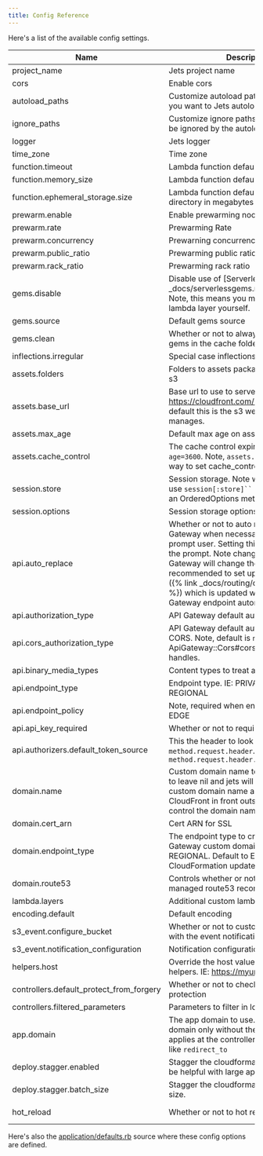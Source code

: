 ```yaml
---
title: Config Reference
---
```


Here's a list of the available config settings.

Name | Description                                                                                                                                                                                                                                                                                                                                                | Default
--- |------------------------------------------------------------------------------------------------------------------------------------------------------------------------------------------------------------------------------------------------------------------------------------------------------------------------------------------------------------| ---
project_name | Jets project name                                                                                                                                                                                                                                                                                                                                          | generated as part of `jets new`
cors | Enable cors                                                                                                                                                                                                                                                                                                                                                | false
autoload_paths | Customize autoload paths. Add extra paths you want to Jets autoload.                                                                                                                                                                                                                                                                                       | []
ignore_paths| Customize ignore paths. These paths will be ignored by the autoloader.                                                                                                                                                                                                                                                                                     | []
logger | Jets logger                                                                                                                                                                                                                                                                                                                                                | `Jets::Logger.new($stderr)`
time_zone | Time zone                                                                                                                                                                                                                                                                                                                                                  | UTC
function.timeout | Lambda function default timeout                                                                                                                                                                                                                                                                                                                            | 30
function.memory_size | Lambda function default memory size                                                                                                                                                                                                                                                                                                                        | 1536
function.ephemeral_storage.size | Lambda function default size of the /tmp directory in megabytes                                                                                                                                                                                                                                                                                 | 512
prewarm.enable | Enable prewarming noop call.                                                                                                                                                                                                                                                                                                                               | true
prewarm.rate | Prewarming Rate                                                                                                                                                                                                                                                                                                                                            | 30 minutes
prewarm.concurrency | Prewarning concurrency                                                                                                                                                                                                                                                                                                                                     | 2
prewarm.public_ratio | Prewarming public ratio                                                                                                                                                                                                                                                                                                                                    | 3
prewarm.rack_ratio | Prewarming rack ratio                                                                                                                                                                                                                                                                                                                                      | 5
gems.disable | Disable use of [Serverless Gems]({% link _docs/serverlessgems.md %}) service. Note, this means you must build a custom lambda layer yourself.                                                                                                                                                                                                              | false
gems.source | Default gems source                                                                                                                                                                                                                                                                                                                                        | https://api.serverlessgems.com/api/v1
gems.clean | Whether or not to always rebuild binary gems in the cache folder.                                                                                                                                                                                                                                                                                          | false
inflections.irregular | Special case inflections                                                                                                                                                                                                                                                                                                                                   | {}
assets.folders | Folders to assets package and upload to s3                                                                                                                                                                                                                                                                                                                 | %w[assets images packs]
assets.base_url | Base url to use to serve assets. IE: https://cloudfront.com/my/base/path. By default this is the s3 website url that jets manages.                                                                                                                                                                                                                         | nil
assets.max_age | Default max age on assets                                                                                                                                                                                                                                                                                                                                  | 3600
assets.cache_control | The cache control expiry. IE: `public, max-age=3600`. Note, `assets.max_age` is a shorter way to set cache_control.                                                                                                                                                                                                                                        | nil
session.store | Session storage.  Note when accessing it use `session[:store]`` since ``.store` is an OrderedOptions method.                                                                                                                                                                                                                                               | Rack::Session::Cookie
session.options | Session storage options                                                                                                                                                                                                                                                                                                                                    | {}
api.auto_replace | Whether or not to auto replace the API Gateway when necessary. By default, will prompt user. Setting this to `true` bypasses the prompt. Note changing the API Gateway will change the endpoint. It's recommended to set up a [custom domain]({% link _docs/routing/custom-domain.md %}) which is updated with the new API Gateway endpoint automatically. | nil
api.authorization_type | API Gateway default authorization_type                                                                                                                                                                                                                                                                                                                     | NONE
api.cors_authorization_type | API Gateway default authorization_type for CORS. Note, default is `nil` so ApiGateway::Cors#cors_authorization_type handles.                                                                                                                                                                                                                               | nil
api.binary_media_types | Content types to treat as binary                                                                                                                                                                                                                                                                                                                           | ['multipart/form-data']
api.endpoint_type | Endpoint type. IE: PRIVATE, EDGE, REGIONAL                                                                                                                                                                                                                                                                                                                 | EDGE
api.endpoint_policy | Note, required when endpoint_type is EDGE                                                                                                                                                                                                                                                                                                                  | nil
api.api_key_required | Whether or not to require API key                                                                                                                                                                                                                                                                                                                          | false
api.authorizers.default_token_source | This the header to look for and use in the `method.request.header`. IE: `method.request.header.Auth`                                                                                                                                                                                                                                                       | Auth
domain.name | Custom domain name to use. Recommend to leave nil and jets will set a conventional custom domain name and then use CloudFront in front outside of Jets to fully control the domain name.                                                                                                                                                                   | nil
domain.cert_arn | Cert ARN for SSL                                                                                                                                                                                                                                                                                                                                           | nil
domain.endpoint_type | The endpoint type to create for API Gateway custom domain. IE: EDGE or REGIONAL. Default to EDGE because CloudFormation update is faster                                                                                                                                                                                                                   | REGIONAL
domain.route53 | Controls whether or not to create the managed route53 record.                                                                                                                                                                                                                                                                                              | true
lambda.layers | Additional custom lambda layers to use.                                                                                                                                                                                                                                                                                                                    | []
encoding.default | Default encoding                                                                                                                                                                                                                                                                                                                                           | utf-8
s3_event.configure_bucket | Whether or not to customer the bucket with the event notification trigger.                                                                                                                                                                                                                                                                                 | true
s3_event.notification_configuration | Notification configuration                                                                                                                                                                                                                                                                                                                                 | nil
helpers.host | Override the host value use in the view helpers. IE: https://myurl.com:8888                                                                                                                                                                                                                                                                                | nil
controllers.default_protect_from_forgery | Whether or not to check for forgery protection                                                                                                                                                                                                                                                                                                             | defaults to true for html and false for api mode.
controllers.filtered_parameters | Parameters to filter in logging output                                                                                                                                                                                                                                                                                                                     | []
app.domain | The app domain to use. Should be the domain only without the protocol. This applies at the controller-level, IE: methods like `redirect_to`                                                                                                                                                                                                                | nil
deploy.stagger.enabled | Stagger the cloudformation update. Can be helpful with large apps.                                                                                                                                                                                                                                                                                         | false
deploy.stagger.batch_size  | Stagger the cloudformation update batch size.                                                                                                                                                                                                                                                                                                              | 10
hot_reload | Whether or not to hot reload                                                                                                                                                                                                                                                                                                                               | Defaults to true in development and false in other envs

Here's also the [application/defaults.rb](https://github.com/boltops-tools/jets/blob/master/lib/jets/application/defaults.rb) source where these config options are defined.
